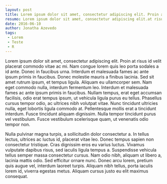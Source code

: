 ```yaml
---
layout: post 
title: Lorem ipsum dolor sit amet, consectetur adipiscing elit. Proin at risus id velit placerat commodo vitae ac mi.
resumo: Lorem ipsum dolor sit amet, consectetur adipiscing elit.at risus id velit placerat commodo vitae ac mi 
date: 2016-06-10
author: Jonatha Azevedo
tags: 
 - Lorem
 - Teste
 - R
---
```


Lorem ipsum dolor sit amet, consectetur adipiscing elit. Proin at risus id velit placerat commodo vitae ac mi. Nam congue lorem quis leo porta sodales a id ante. Donec in faucibus urna. Interdum et malesuada fames ac ante ipsum primis in faucibus. Donec molestie mauris a finibus lacinia. Sed sit amet rutrum ipsum, et tempus ligula. Aliquam eu ullamcorper sem. Nam eget commodo nulla, interdum fermentum leo. Interdum et malesuada fames ac ante ipsum primis in faucibus. Nullam tempus, erat eget accumsan facilisis, odio erat tempus ipsum, ut vehicula ligula purus eu tellus. Phasellus cursus tempor odio, ac ultrices nibh volutpat vitae. Nunc tincidunt ultricies nulla, eget lobortis ligula commodo at. Pellentesque mollis erat a tincidunt interdum. Fusce tincidunt aliquam dignissim. Nulla tempor tincidunt purus vel vestibulum. Fusce vestibulum scelerisque quam, ut venenatis odio tempor non.

Nulla pulvinar magna turpis, a sollicitudin dolor consectetur a. In tellus lectus, ultrices ac luctus id, placerat vitae leo. Donec tempus sapien non consectetur tristique. Cras dignissim eros eu varius luctus. Vivamus vulputate dapibus risus, sed iaculis ligula tempus a. Suspendisse vehicula tellus semper massa consectetur cursus. Nam odio nibh, aliquam ut libero a, lacinia mattis odio. Sed efficitur ornare nunc. Donec arcu lorem, pretium quis augue vel, interdum laoreet turpis. Aliquam nibh tellus, porta iaculis lorem id, viverra egestas metus. Aliquam cursus justo eu elit maximus consequat.
